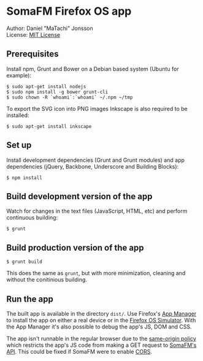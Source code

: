 # SomaFM Firefox OS app

Author: Daniel "MaTachi" Jonsson  
License: [MIT License](LICENSE.md)

## Prerequisites

Install npm, Grunt and Bower on a Debian based system (Ubuntu for example):

    $ sudo apt-get install nodejs
    $ sudo npm install -g bower grunt-cli
    $ sudo chown -R `whoami`:`whoami` ~/.npm ~/tmp

To export the SVG icon into PNG images Inkscape is also required to be
installed:

    $ sudo apt-get install inkscape

## Set up

Install development dependencies (Grunt and Grunt modules) and app dependencies
(jQuery, Backbone, Underscore and Building Blocks):

    $ npm install

## Build development version of the app

Watch for changes in the text files (JavaScript, HTML, etc) and perform
continuous building:

    $ grunt

## Build production version of the app

    $ grunt build

This does the same as `grunt`, but with more minimization, cleaning and without
the conitinious building.

## Run the app

The built app is available in the directory `dist/`. Use Firefox's [App
Manager](https://developer.mozilla.org/en-US/Firefox_OS/Using_the_App_Manager)
to install the app on either a real device or in the [Firefox OS
Simulator](https://ftp.mozilla.org/pub/mozilla.org/labs/fxos-simulator/).
With the App Manager it's also possible to debug the app's JS, DOM and CSS.

The app isn't runnable in the regular browser due to the [same-origin
policy](https://developer.mozilla.org/en-US/docs/Web/Security/Same-origin_policy)
which restricts the app's JS code from making a GET request to [SomaFM's
API](http://somafm.com/channels.xml). This could be fixed if SomaFM were to
enable
[CORS](https://developer.mozilla.org/en-US/docs/Web/HTTP/Access_control_CORS).

